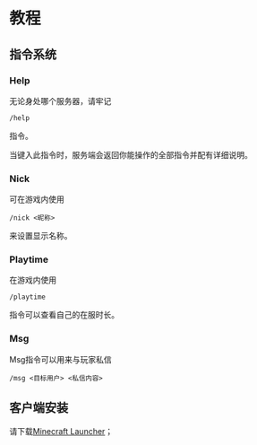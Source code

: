# 教程

## 指令系统

### Help

无论身处哪个服务器，请牢记

`/help`

指令。

当键入此指令时，服务端会返回你能操作的全部指令并配有详细说明。

<!--### AuthMe Reloaded (仅Public)

AuthMe Reloaded是一款用户管理插件，当你初次登陆到DragonCraft时，请使用

`/register <你的电子邮箱账户>` 

来进行注册

请检查你的收件箱（如果没有新来信请记得检查垃圾信箱）查找来自admin@holger.net.cn的信件，此信件即包括了你的账户密码，在随后的登陆中，可以使用

`/login <密码>`来登陆你的账户。

### SkinRestorer(仅Public)

SkinRestorer是用来在DragonCraft中显示用户皮肤的插件。

如果你拥有正版账号并且已经装配了皮肤，可以在游戏内使用

`/skin <正版账户id>`

来恢复你的皮肤（如有斗篷也会一并恢复）；

如果你并不拥有正版账号，可以在[https://mineskin.org/](https://mineskin.org/)查找或上传你的皮肤，并复制下皮肤图片链接，在游戏内使用

`/skin url <皮肤链接>`

设置皮肤。-->

### Nick

可在游戏内使用

`/nick <昵称>`

来设置显示名称。

### Playtime

在游戏内使用

`/playtime`

指令可以查看自己的在服时长。

### Msg

Msg指令可以用来与玩家私信

`/msg <目标用户> <私信内容>`



## 客户端安装

请下载[Minecraft Launcher](https://www.minecraft.net/en-us/download)；

<!--
对于离线用户，电脑端可参考[HMCL教程](https://zhuanlan.zhihu.com/p/162956855)安装Hello MineCraft Launcher；Android端请[点此下载](https://link.jscdn.cn/sharepoint/aHR0cHM6Ly93ZWJsb2djb21tLW15LnNoYXJlcG9pbnQuY29tLzp1Oi9nL3BlcnNvbmFsL2hvbGdlcmh1b193ZWJsb2djb21tX2x0ZC9FVW8wUXF3MjZ2QkhoYmtGcFlZcVRJd0JGcy1WZFNaMWlGa0hrLVVSZDRRZ0JRP2U9QWNmSkxC.apk)安装。
-->
